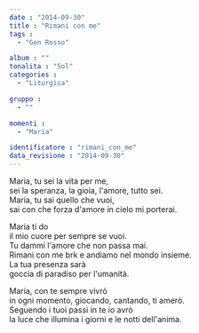 ```yaml
---
date : "2014-09-30"
title : "Rimani con me"
tags : 
  - "Gen Rosso"

album : ""
tonalita : "Sol"
categories : 
  - "Liturgica"

gruppo : 
  - ""

momenti : 
  - "Maria"

identificatore : "rimani_con_me"
data_revisione : "2014-09-30"
---
```

  
  
Maria, tu sei la vita per me,   
sei la speranza, la gioia, l'amore, tutto sei.  
Maria, tu sai quello che vuoi,  
sai con che forza d'amore in cielo mi porterai.  
  
  
Maria ti do  
il mio cuore per sempre se vuoi.  
Tu dammi l'amore che non passa mai.  
Rimani con me brk e andiamo nel mondo insieme.  
La tua presenza sarà  
goccia di paradiso per l'umanità.  
  
  
Maria, con te sempre vivrò   
in ogni momento, giocando, cantando, ti amerò.  
Seguendo i tuoi passi in te io avrò   
la luce che illumina i giorni e le notti dell'anima.  
  
  
  
